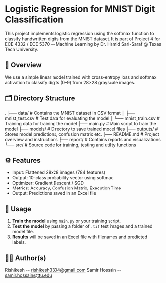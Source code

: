 # Logistic Regression for MNIST Digit Classification

This project implements logistic regression using the softmax function to classify handwritten digits from the MNIST dataset. It is part of Project 4 for ECE 4332 / ECE 5370 -- Machine Learning by Dr. Hamid Sari-Saraf @ Texas Tech University.

## 🧠 Overview

We use a simple linear model trained with cross-entropy loss and softmax activation to classify digits (0–9) from 28×28 grayscale images.

## 🗂️ Directory Structure
.
├── data/                  # Contains the MNIST dataset in CSV format
│   ├── mnist_test.csv     # Test data for evaluating the model
│   └── mnist_train.csv    # Training data for training the model
├── main.py                # Main script to train the model
├── models/                # Directory to save trained model files
├── outputs/               # Stores model predictions, confusion matrix etc.
├── README.md              # Project overview and instructions
├── report/                # Contains reports and visualizations
└── src/                   # Source code for training, testing and utility functions



## ⚙️ Features

- Input: Flattened 28x28 images (784 features)
- Output: 10-class probability vector using softmax
- Optimizer: Gradient Descent / SGD
- Metrics: Accuracy, Confusion Matrix, Execution Time
- Output: Predictions saved in an Excel file

## 🧪 Usage

1. **Train the model** using `main.py` or your training script.
2. **Test the model** by passing a folder of `.tif` test images and a trained model file.
3. **Results** will be saved in an Excel file with filenames and predicted labels.


## 🧑‍💻 Author(s)

Rishikesh -- rishikesh3304@gmail.com
Samir Hossain -- samir.hossain@ttu.edu



